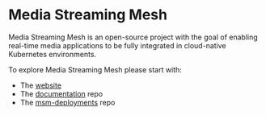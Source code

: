 # Media Streaming Mesh

Media Streaming Mesh is an open-source project with the goal of enabling real-time media applications to be fully integrated in cloud-native Kubernetes environments.

To explore Media Streaming Mesh please start with:
* The [website](https://mediastreamingmesh.io)
* The [documentation](https://github.com/media-streaming-mesh/documentation) repo
* The [msm-deployments](https://github.com/media-streaming-mesh/msm-deployments) repo 
